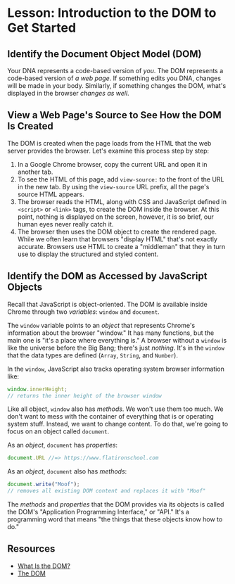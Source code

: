 # Lesson: Introduction to the DOM to Get Started

## Identify the Document Object Model (DOM)

Your DNA represents a code-based version of _you_. The DOM represents a code-based version of _a web page_. If something edits you DNA, changes will be made in your body. Similarly, if something changes the DOM, what's displayed in the browser _changes as well_.

## View a Web Page's Source to See How the DOM Is Created

The DOM is created when the page loads from the HTML that the web server provides the browser. Let's examine this process step by step:

1. In a Google Chrome browser, copy the current URL and open it in another tab.
2. To see the HTML of this page, add `view-source:` to the front of the URL in the new tab. By using the `view-source` URL prefix, all the page's source HTML appears.
3. The browser reads the HTML, along with CSS and JavaScript defined in `<script>` or `<link>` tags, to create the DOM inside the browser. At this point, nothing is displayed on the screen, however, it is so brief, our human eyes never really catch it.
4. The browser then uses the DOM object to create the rendered page. While we often learn that browsers "display HTML" that's not exactly accurate. Browsers use HTML to create a "middleman" that they in turn use to display the structured and styled content.

## Identify the DOM as Accessed by JavaScript Objects

Recall that JavaScript is object-oriented. The DOM is available inside Chrome through two _variables_: `window` and `document`.

The `window` variable points to an _object_ that represents Chrome's information about the browser "window." It has many functions, but the main one is "it's a place where everything is." A browser without a `window` is like the universe before the Big Bang; there's just _nothing_. It's in the `window` that the data types are defined (`Array`, `String`, and `Number`).

In the `window`, JavaScript also tracks operating system browser information like:

```js
window.innerHeight;
// returns the inner height of the browser window
```

Like all object, `window` also has _methods_. We won't use them too much. We don't want to mess with the container of everything that is or operating system stuff. Instead, we want to change content. To do that, we're going to focus on an object called `document`.

As an _object_, `document` has _properties_:

```js
document.URL //=> https://www.flatironschool.com
```

As an _object_, `document` also has _methods_:

```js
document.write("Moof");
// removes all existing DOM content and replaces it with "Moof"
```

The _methods_ and _properties_ that the DOM provides via its objects is called the DOM's "Application Programming Interface," or "API." It's a programming word that means "the things that these objects know how to do."

## Resources

- [What Is the DOM?](https://css-tricks.com/dom/)
- [The DOM](https://developer.mozilla.org/en-US/docs/Web/API/Document_Object_Model/Introduction)

